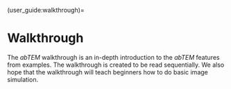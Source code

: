 (user_guide:walkthrough)=

# Walkthrough

The *abTEM* walkthrough is an in-depth introduction to the *abTEM* features from examples. The walkthrough is created to
be read sequentially. We also hope that the walkthrough will teach beginners how to do basic image simulation.
